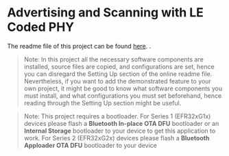 # Advertising and Scanning with LE Coded PHY

The readme file of this project can be found [here](https://github.com/SiliconLabs/bluetooth_stack_features/blob/master/advertising/advertising_and_scanning_with_le_coded_phy/README.md). 
.
> Note: In this project all the necessary software components are installed, source files are copied, and configurations are set, hence you can disregard the Setting Up section of the online readme file. Nevertheless, if you want to add the demonstrated feature to your own project, it might be good to know what software components you must install, and what configurations you must set beforehand, hence reading through the Setting Up section might be useful.

> Note: This project requires a bootloader. For Series 1 (EFR32xG1x) devices please flash a **Bluetooth In-place OTA DFU** bootloader or an **Internal Storage** bootloader to your device to get this application to work. For Series 2 (EFR32xG2x) devices please flash a **Bluetooth Apploader OTA DFU** bootloader to your device